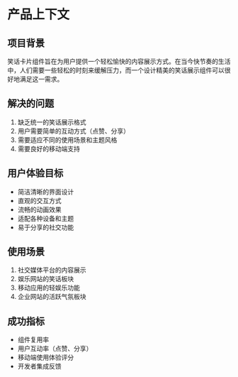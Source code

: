 # 产品上下文

## 项目背景
笑话卡片组件旨在为用户提供一个轻松愉快的内容展示方式。在当今快节奏的生活中，人们需要一些轻松的时刻来缓解压力，而一个设计精美的笑话展示组件可以很好地满足这一需求。

## 解决的问题
1. 缺乏统一的笑话展示格式
2. 用户需要简单的互动方式（点赞、分享）
3. 需要适应不同的使用场景和主题风格
4. 需要良好的移动端支持

## 用户体验目标
- 简洁清晰的界面设计
- 直观的交互方式
- 流畅的动画效果
- 适配各种设备和主题
- 易于分享的社交功能

## 使用场景
1. 社交媒体平台的内容展示
2. 娱乐网站的笑话板块
3. 移动应用的轻娱乐功能
4. 企业网站的活跃气氛板块

## 成功指标
- 组件复用率
- 用户互动率（点赞、分享）
- 移动端使用体验评分
- 开发者集成反馈 